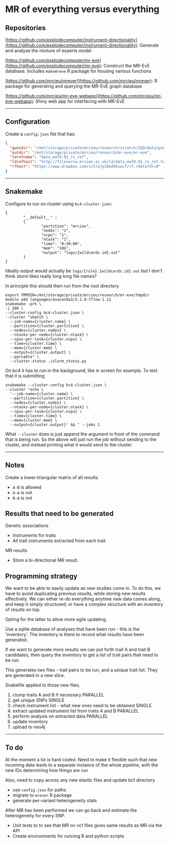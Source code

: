 # MR of everything versus everything

## Repositories

[https://github.com/explodecomputer/instrument-directionality](https://github.com/explodecomputer/instrument-directionality): Generate and analyse the mixture of experts model

[https://github.com/explodecomputer/mr-eve](https://github.com/explodecomputer/mr-eve): Construct the MR-EvE database. Includes `makemreve` R package for housing various functions

[https://github.com/mrcieu/mrever](https://github.com/mrcieu/mrever): R package for generating and querying the MR-EvE graph database

[https://github.com/mrcieu/mr-eve-webapp](https://github.com/mrcieu/mr-eve-webapp): Shiny web app for interfacing with MR-EvE

---

## Configuration

Create a `config.json` file that has:

```json
{
  "gwasdir": "/mnt/storage/private/mrcieu/research/scratch/IGD/data/public",
  "outdir": "/mnt/storage/private/mrcieu/research/mr-eve/mr-eve",
  "ldrefname": "data_maf0.01_rs_ref",
  "ldrefhost": "http://fileserve.mrcieu.ac.uk/ld/data_maf0.01_rs_ref.tgz",
  "rfhost": "https://www.dropbox.com/s/5la7y38od95swcf/rf.rdata?dl=0"
}
```

---

## Snakemake

Configure to run on cluster using `bc4-cluster.json`:

```
{
        "__default__" :
        {
                "partition": "mrcieu",
                "nodes": "1",
                "ncpu": "1",
                "ntask": "1",
                "time": "0:30:00",
                "mem": "10G",
                "output": "logs/{wildcards.id}.out"
        }
}
```

Ideally output would actually be `logs/{rule}.{wildcards.id}.out` but I don't think slurm likes really long long file names?

In principle this should then run from the root directory

```
export TMPDIR=/mnt/storage/private/mrcieu/research/mr-eve/tmpdir
module add languages/anaconda3/5.2.0-tflow-1.11
snakemake -prk \
-j 200 \
--cluster-config bc4-cluster.json \
--cluster "sbatch \
  --job-name={cluster.name} \
  --partition={cluster.partition} \
  --nodes={cluster.nodes} \
  --ntasks-per-node={cluster.ntask} \
  --cpus-per-task={cluster.ncpu} \
  --time={cluster.time} \
  --mem={cluster.mem} \
  --output={cluster.output} \
  --parsable" \
  --cluster-status ./slurm_status.py
```

On bc4 it has to run in the background, like in screen for example. To test that it is submitting 

```
snakemake --cluster-config bc4-cluster.json \
--cluster "echo \
  '--job-name={cluster.name} \
  --partition={cluster.partition} \
  --nodes={cluster.nodes} \
  --ntasks-per-node={cluster.ntask} \
  --cpus-per-task={cluster.ncpu} \
  --time={cluster.time} \
  --mem={cluster.mem} \
  --output={cluster.output}' && " --jobs 1
```

What `--cluster` does is just append the argument in front of the command that is being run. So the above will just run the job without sending to the cluster, and instead printing what it would send to the cluster.

---

## Notes

Create a lower-triangular matrix of all results.

- `A-B` is allowed
- `A-A` is not
- `B-A` is not

## Results that need to be generated

Genetic associations
- Instruments for traits
- All trait instruments extracted from each trait

MR results
- Store a bi-directional MR result. 

## Programming strategy

We want to be able to easily update as new studies come in. To do this, we have to avoid duplicating previous results, while storing new results effectively. We can either re-do everything anytime new data comes along, and keep it simply structured; or have a complex structure with an inventory of results on top.

Opting for the latter to allow more agile updating.

Use a sqlite database of analyses that have been run - this is the 'inventory'. The inventory is there to record what results have been generated.

If we want to generate more results we can put forth trait A and trait B candidates, then query the inventory to get a list of trait pairs that need to be run.

This generates two files - trait pairs to be run, and a unique trait list. They are generated in a new slice.

Snakefile applied to those new files.
1. clump traits A and B if necessary PARALLEL
2. get unique SNPs SINGLE
3. check instrument list - what new ones need to be obtained SINGLE
4. extract updated instrument list from traits A and B PARALLEL
5. perform analysis on extracted data PARALLEL
6. update inventory
7. upload to neo4j

---

## To do

At the moment a lot is hard coded. Need to make it flexible such that new incoming data leads to a separate instance of the whole pipeline, with the new IDs determining how things are run

Also, need to copy across any new elastic files and update bcf directory

- use `config.json` for paths
- migrate to `mrever` R package
- generate per-variant heterogeneity stats

After MR has been performed we can go back and estimate the heterogeneity for every SNP.

- Unit tests to to see that MR on vcf files gives same results as MR via the API
- Create environments for running R and python scripts
